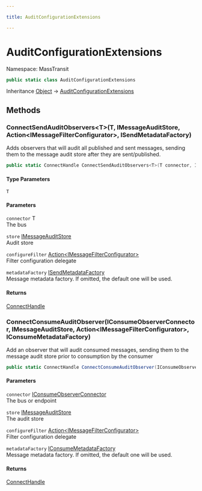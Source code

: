 ```yaml
---

title: AuditConfigurationExtensions

---
```


# AuditConfigurationExtensions

Namespace: MassTransit

```csharp
public static class AuditConfigurationExtensions
```

Inheritance [Object](https://learn.microsoft.com/en-us/dotnet/api/system.object) → [AuditConfigurationExtensions](../masstransit/auditconfigurationextensions)

## Methods

### **ConnectSendAuditObservers\<T\>(T, IMessageAuditStore, Action\<IMessageFilterConfigurator\>, ISendMetadataFactory)**

Adds observers that will audit all published and sent messages, sending them to the message audit store after they are sent/published.

```csharp
public static ConnectHandle ConnectSendAuditObservers<T>(T connector, IMessageAuditStore store, Action<IMessageFilterConfigurator> configureFilter, ISendMetadataFactory metadataFactory)
```

#### Type Parameters

`T`<br/>

#### Parameters

`connector` T<br/>
The bus

`store` [IMessageAuditStore](../masstransit-audit/imessageauditstore)<br/>
Audit store

`configureFilter` [Action\<IMessageFilterConfigurator\>](https://learn.microsoft.com/en-us/dotnet/api/system.action-1)<br/>
Filter configuration delegate

`metadataFactory` [ISendMetadataFactory](../masstransit-audit/isendmetadatafactory)<br/>
Message metadata factory. If omitted, the default one will be used.

#### Returns

[ConnectHandle](../../masstransit-abstractions/masstransit/connecthandle)<br/>

### **ConnectConsumeAuditObserver(IConsumeObserverConnector, IMessageAuditStore, Action\<IMessageFilterConfigurator\>, IConsumeMetadataFactory)**

Add an observer that will audit consumed messages, sending them to the message audit store prior to consumption by the consumer

```csharp
public static ConnectHandle ConnectConsumeAuditObserver(IConsumeObserverConnector connector, IMessageAuditStore store, Action<IMessageFilterConfigurator> configureFilter, IConsumeMetadataFactory metadataFactory)
```

#### Parameters

`connector` [IConsumeObserverConnector](../../masstransit-abstractions/masstransit/iconsumeobserverconnector)<br/>
The bus or endpoint

`store` [IMessageAuditStore](../masstransit-audit/imessageauditstore)<br/>
The audit store

`configureFilter` [Action\<IMessageFilterConfigurator\>](https://learn.microsoft.com/en-us/dotnet/api/system.action-1)<br/>
Filter configuration delegate

`metadataFactory` [IConsumeMetadataFactory](../masstransit-audit/iconsumemetadatafactory)<br/>
Message metadata factory. If omitted, the default one will be used.

#### Returns

[ConnectHandle](../../masstransit-abstractions/masstransit/connecthandle)<br/>

